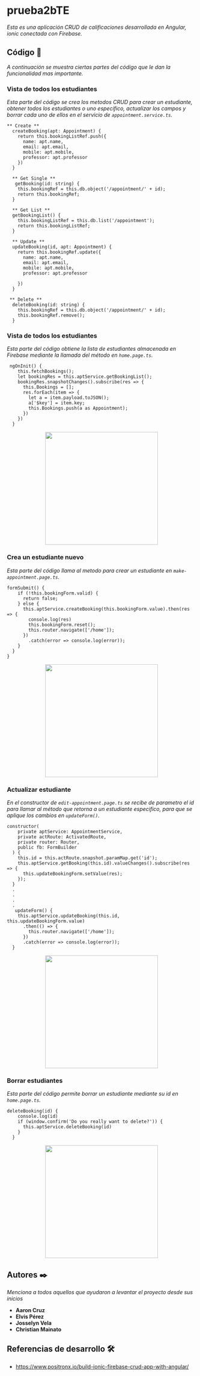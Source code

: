 



# prueba2bTE

_Esta es una aplicación CRUD de calificaciones desarrollada en Angular, ionic conectada con Firebase._

## Código  🚀

_A continuación se muestra ciertas partes del código que le dan la funcionalidad mas importante._

### Vista de todos los estudiantes

_Esta parte del código se crea los metodos CRUD para crear un estudiante, obtener todos los estudiantes o uno específico, actualizar los campos y borrar
cada uno de ellos en el servicio de `appointment.service.ts`._
```
** Create **
  createBooking(apt: Appointment) {
    return this.bookingListRef.push({
      name: apt.name,
      email: apt.email,
      mobile: apt.mobile,
      professor: apt.professor
    })
  }

  ** Get Single **
   getBooking(id: string) {
    this.bookingRef = this.db.object('/appointment/' + id);
    return this.bookingRef;
  }

  ** Get List **
  getBookingList() {
    this.bookingListRef = this.db.list('/appointment');
    return this.bookingListRef;
  }

  ** Update **
  updateBooking(id, apt: Appointment) {
    return this.bookingRef.update({
      name: apt.name,
      email: apt.email,
      mobile: apt.mobile,
      professor: apt.professor

    })
  }

 ** Delete **
  deleteBooking(id: string) {
    this.bookingRef = this.db.object('/appointment/' + id);
    this.bookingRef.remove();
  }
```

### Vista de todos los estudiantes

_Esta parte del código obtiene la lista de estudiantes almacenada en Firebase mediante la llamada del método en `home.page.ts`._
```
 ngOnInit() {
    this.fetchBookings();
    let bookingRes = this.aptService.getBookingList();
    bookingRes.snapshotChanges().subscribe(res => {
      this.Bookings = [];
      res.forEach(item => {
        let a = item.payload.toJSON();
        a['$key'] = item.key;
        this.Bookings.push(a as Appointment);
      })
    })
  }
```
<p align="center"> 
 <img src="https://elvismpq.github.io/prueba2bTE/imagenes/Captura.PNG" width="300"/> 
</p> 


### Crea un estudiante nuevo

_Esta parte del código llama al metodo para crear un estudiante en `make-appointment.page.ts`._
```
formSubmit() {
    if (!this.bookingForm.valid) {
      return false;
    } else {
      this.aptService.createBooking(this.bookingForm.value).then(res => {
        console.log(res)
        this.bookingForm.reset();
        this.router.navigate(['/home']);
      })
        .catch(error => console.log(error));
    }
  }
}
```
<p align="center"> 
 <img src=" https://elvismpq.github.io/prueba2bTE/imagenes/Captura2.PNG" width="300"/> 
</p> 

### Actualizar estudiante

_En el constructor de `edit-appointment.page.ts` se recibe de parametro el id para llamar al método que retorna a un estudiante especifico, para que se aplique los cambios en `updateForm()`._
```
constructor(
    private aptService: AppointmentService,
    private actRoute: ActivatedRoute,
    private router: Router,
    public fb: FormBuilder
  ) {
    this.id = this.actRoute.snapshot.paramMap.get('id');
    this.aptService.getBooking(this.id).valueChanges().subscribe(res => {
      this.updateBookingForm.setValue(res);
    });
  }
  .
  .
  .
  .
   updateForm() {
    this.aptService.updateBooking(this.id, this.updateBookingForm.value)
      .then(() => {
        this.router.navigate(['/home']);
      })
      .catch(error => console.log(error));
  }
```
<p align="center"> 
 <img src=" https://elvismpq.github.io/prueba2bTE/imagenes/Captura3.PNG" width="300"/> 
</p> 


### Borrar estudiantes

_Esta parte del código permite borrar un estudiante mediante su id en `home.page.ts`._
```
deleteBooking(id) {
    console.log(id)
    if (window.confirm('Do you really want to delete?')) {
      this.aptService.deleteBooking(id)
    }
  }
```
<p align="center"> 
 <img src=" https://elvismpq.github.io/prueba2bTE/imagenes/Captura4.PNG" width="300"/> 
</p> 

## Autores ✒️

_Menciona a todos aquellos que ayudaron a levantar el proyecto desde sus inicios_

* **Aaron Cruz**
* **Elvis Pérez** 
* **Josselyn Vela**
* **Christian Mainato**


## Referencias de desarrollo 🛠️

* https://www.positronx.io/build-ionic-firebase-crud-app-with-angular/
